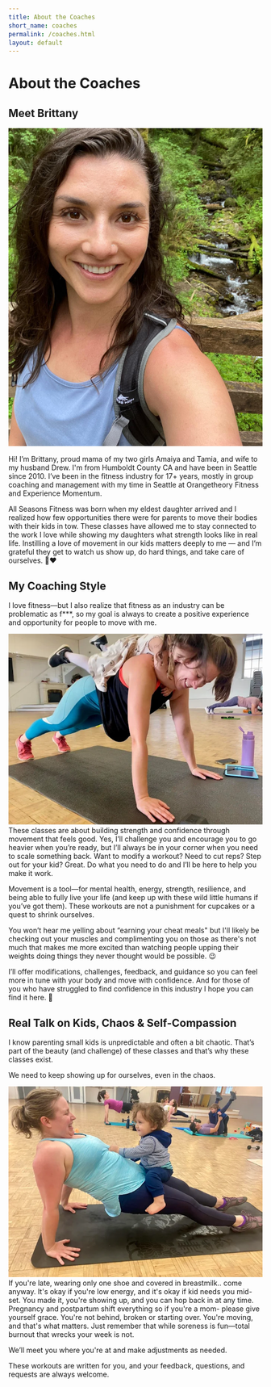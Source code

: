 ```yaml
---
title: About the Coaches
short_name: coaches
permalink: /coaches.html
layout: default
---
```


# About the Coaches

## Meet Brittany

<img class="img-responsive asf-img pull-right asf-img-small" src="assets/images/brittany.jpg">

Hi! I’m Brittany, proud mama of my two girls Amaiya and Tamia, and wife to my husband Drew. I'm from Humboldt County CA and have been in Seattle since 2010. I’ve been in the fitness industry for 17+ years, mostly in group coaching and management with my time in Seattle at Orangetheory Fitness and Experience Momentum.

All Seasons Fitness was born when my eldest daughter arrived and I realized how few opportunities there were for parents to move their bodies with their kids in tow. These classes have allowed me to stay connected to the work I love while showing my daughters what strength looks like in real life. Instilling a love of movement in our kids matters deeply to me — and I’m grateful they get to watch us show up, do hard things, and take care of ourselves. 💪❤️

## My Coaching Style

I love fitness—but I also realize that fitness as an industry can be problematic as f***, so my goal is always to create a positive experience and opportunity for people to move with me.

<img class="img-responsive asf-img pull-left asf-img-small" src="assets/images/pushup.png">
These classes are about building strength and confidence through movement that feels good. Yes, I’ll challenge you and encourage you to go heavier when you’re ready, but I’ll always be in your corner when you need to scale something back. Want to modify a workout? Need to cut reps? Step out for your kid? Great. Do what you need to do and I’ll be here to help you make it work.

Movement is a tool—for mental health, energy, strength, resilience, and being able to fully live your life (and keep up with these wild little humans if you’ve got them). These workouts are not a punishment for cupcakes or a quest to shrink ourselves.

You won’t hear me yelling about “earning your cheat meals" but I'll likely be checking out your muscles and complimenting you on those as there's not much that makes me more excited than watching people upping their weights doing things they never thought would be possible. 😉

I’ll offer modifications, challenges, feedback, and guidance so you can feel more in tune with your body and move with confidence. And for those of you who have struggled to find confidence in this industry I hope you can find it here. 💪

## Real Talk on Kids, Chaos & Self-Compassion

I know parenting small kids is unpredictable and often a bit chaotic. That’s part of the beauty (and challenge) of these classes and that’s why these classes exist.

We need to keep showing up for ourselves, even in the chaos.

<img class="img-responsive asf-img pull-right asf-img-small" src="assets/images/reverse_plank.png">
If you're late, wearing only one shoe and covered in breastmilk.. come anyway. It's okay if you're low energy, and it's okay if kid needs you mid-set. You made it, you're showing up, and you can hop back in at any time.
Pregnancy and postpartum shift everything so if you're a mom- please give yourself grace. You're not behind, broken or starting over. You're moving, and that's what matters. Just remember that while soreness is fun—total burnout that wrecks your week is not.

We’ll meet you where you're at and make adjustments as needed.

These workouts are written for you, and your feedback, questions, and requests are always welcome.